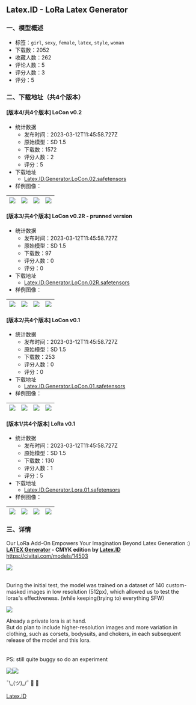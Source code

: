 ## Latex.ID - LoRa Latex Generator
### 一、模型概述

- 标签：`girl`, `sexy`, `female`, `latex`, `style`, `woman`
- 下载数：2052
- 收藏人数：262
- 评论人数：5
- 评分人数：3
- 评分：5

### 二、下载地址（共4个版本）

#### [版本4/共4个版本] LoCon v0.2

- 统计数据
  - 发布时间：2023-03-12T11:45:58.727Z
  - 原始模型：SD 1.5
  - 下载数：1572
  - 评分人数：2
  - 评分：5
- 下载地址
  - [Latex.ID.Generator.LoCon.02.safetensors](https://civitai.com/api/download/models/22069)
- 样例图像：

| <img src="https://image.civitai.com/xG1nkqKTMzGDvpLrqFT7WA/fdaed32a-d6cd-4278-509c-5a1bb2317200/width=450/236393.jpeg" /> | <img src="https://image.civitai.com/xG1nkqKTMzGDvpLrqFT7WA/4ba09499-132f-4895-0fc3-3c897663d900/width=450/236407.jpeg" /> | <img src="https://image.civitai.com/xG1nkqKTMzGDvpLrqFT7WA/9c4aeb5c-c2d0-456e-76ee-32a09126b200/width=450/236406.jpeg" /> | <img src="https://image.civitai.com/xG1nkqKTMzGDvpLrqFT7WA/e3100e84-2016-4bc0-9339-4dbee75eed00/width=450/236405.jpeg" /> |
| ---- | ---- | ---- | ---- |

#### [版本3/共4个版本] LoCon v0.2R - prunned version

- 统计数据
  - 发布时间：2023-03-12T11:45:58.727Z
  - 原始模型：SD 1.5
  - 下载数：97
  - 评分人数：0
  - 评分：0
- 下载地址
  - [Latex.ID.Generator.LoCon.02R.safetensors](https://civitai.com/api/download/models/22070)
- 样例图像：

| <img src="https://image.civitai.com/xG1nkqKTMzGDvpLrqFT7WA/505e1799-4486-475a-3ec6-7ed10d32a300/width=450/236418.jpeg" /> | <img src="https://image.civitai.com/xG1nkqKTMzGDvpLrqFT7WA/6dc2fdd1-0d39-4644-9251-959a81752600/width=450/236417.jpeg" /> | <img src="https://image.civitai.com/xG1nkqKTMzGDvpLrqFT7WA/3925be7b-34f0-4589-923e-f486e6c3ea00/width=450/236416.jpeg" /> | <img src="https://image.civitai.com/xG1nkqKTMzGDvpLrqFT7WA/c231f821-b5d2-4644-5b31-fc27d31b5c00/width=450/236415.jpeg" /> |
| ---- | ---- | ---- | ---- |

#### [版本2/共4个版本] LoCon v0.1

- 统计数据
  - 发布时间：2023-03-12T11:45:58.727Z
  - 原始模型：SD 1.5
  - 下载数：253
  - 评分人数：0
  - 评分：0
- 下载地址
  - [Latex.ID.Generator.LoCon.01.safetensors](https://civitai.com/api/download/models/20624)
- 样例图像：

| <img src="https://image.civitai.com/xG1nkqKTMzGDvpLrqFT7WA/e3100e84-2016-4bc0-9339-4dbee75eed00/width=450/218245.jpeg" /> | <img src="https://image.civitai.com/xG1nkqKTMzGDvpLrqFT7WA/d9706e42-e73a-4629-98c2-8bd078dcd300/width=450/218244.jpeg" /> | <img src="https://image.civitai.com/xG1nkqKTMzGDvpLrqFT7WA/a28cf180-2625-42a7-508a-8264e36f8f00/width=450/218243.jpeg" /> | <img src="https://image.civitai.com/xG1nkqKTMzGDvpLrqFT7WA/594afc75-3404-44b1-cefa-3954ca6e2600/width=450/218242.jpeg" /> |
| ---- | ---- | ---- | ---- |

#### [版本1/共4个版本] LoRa v0.1

- 统计数据
  - 发布时间：2023-03-12T11:45:58.727Z
  - 原始模型：SD 1.5
  - 下载数：130
  - 评分人数：1
  - 评分：5
- 下载地址
  - [Latex.ID.Generator.Lora.01.safetensors](https://civitai.com/api/download/models/20625)
- 样例图像：

| <img src="https://image.civitai.com/xG1nkqKTMzGDvpLrqFT7WA/e3100e84-2016-4bc0-9339-4dbee75eed00/width=450/218265.jpeg" /> | <img src="https://image.civitai.com/xG1nkqKTMzGDvpLrqFT7WA/d9706e42-e73a-4629-98c2-8bd078dcd300/width=450/218264.jpeg" /> | <img src="https://image.civitai.com/xG1nkqKTMzGDvpLrqFT7WA/a28cf180-2625-42a7-508a-8264e36f8f00/width=450/218263.jpeg" /> | <img src="https://image.civitai.com/xG1nkqKTMzGDvpLrqFT7WA/594afc75-3404-44b1-cefa-3954ca6e2600/width=450/218262.jpeg" /> |
| ---- | ---- | ---- | ---- |


### 三、详情
<p>Our LoRa Add-On Empowers Your Imagination Beyond Latex Generation :) <br /><a rel="ugc" href="https://civitai.com/models/14503"><strong>LATEX Generator</strong></a><strong> - CMYK edition by </strong><a target="_blank" rel="ugc" href="http://Latex.ID"><strong>Latex.ID</strong></a><br /><a target="_blank" rel="ugc" href="https://civitai.com/models/14503">https://civitai.com/models/14503</a><br /></p><p></p><img src="https://imagecache.civitai.com/xG1nkqKTMzGDvpLrqFT7WA/08f60f49-9789-4a0d-ea3d-81b0f52dae00/width=525/08f60f49-9789-4a0d-ea3d-81b0f52dae00" /><p></p><p><br />During the initial test, the model was trained on a dataset of 140 custom-masked images in low resolution (512px), which allowed us to test the loras's effectiveness. (while keeping(trying to) everything SFW)</p><img src="https://imagecache.civitai.com/xG1nkqKTMzGDvpLrqFT7WA/1c53d4dd-e288-476e-c419-282cb5216000/width=525/1c53d4dd-e288-476e-c419-282cb5216000" /><p></p><p>Already a private lora is at hand. <br />But do plan to include higher-resolution images and more variation in clothing, such as corsets, bodysuits, and chokers, in each subsequent release of the model and this lora.<br /><br /><br />PS: still quite buggy so do an experiment <br /></p><img src="https://imagecache.civitai.com/xG1nkqKTMzGDvpLrqFT7WA/42cc31c1-04f9-4501-33ad-6ed1d5b8a100/width=525/42cc31c1-04f9-4501-33ad-6ed1d5b8a100" /><img src="https://imagecache.civitai.com/xG1nkqKTMzGDvpLrqFT7WA/069c31f8-026a-4b19-3067-f98fdeca0900/width=525/069c31f8-026a-4b19-3067-f98fdeca0900" /><p>¯\_(ツ)_/¯ 🤟 🥃<br /><br /><a target="_blank" rel="ugc" href="https://latex.id/">Latex.ID</a></p>